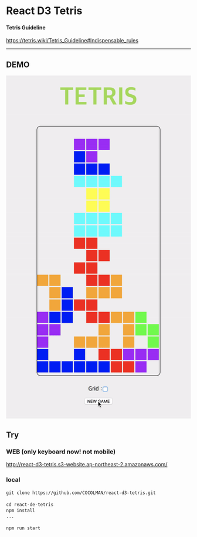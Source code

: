 # React D3 Tetris

#### Tetris Guideline 

 https://tetris.wiki/Tetris_Guideline#Indispensable_rules
 
---


## DEMO

![demo](https://raw.githubusercontent.com/COCOLMAN/react-d3-tetris/master/gif/ezgif.com-video-to-gif.gif)


## Try

### WEB (only keyboard now! not mobile)

 http://react-d3-tetris.s3-website.ap-northeast-2.amazonaws.com/


### local

 ```
 git clone https://github.com/COCOLMAN/react-d3-tetris.git
 
 cd react-de-tetris
 npm install
 ...
 
 npm run start
 ```
 
 
